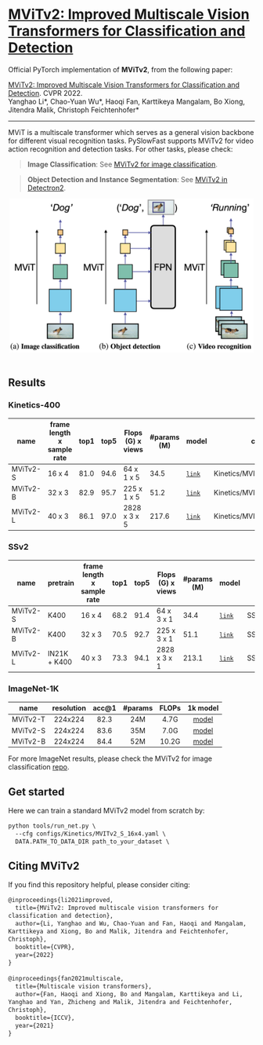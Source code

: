 # [MViTv2: Improved Multiscale Vision Transformers for Classification and Detection](https://arxiv.org/abs/2112.01526)

Official PyTorch implementation of **MViTv2**, from the following paper:

[MViTv2: Improved Multiscale Vision Transformers for Classification and Detection](https://arxiv.org/abs/2112.01526). CVPR 2022.\
Yanghao Li*, Chao-Yuan Wu*, Haoqi Fan, Karttikeya Mangalam, Bo Xiong, Jitendra Malik, Christoph Feichtenhofer*

---

MViT is a multiscale transformer which serves as a general vision backbone for different visual recognition tasks. PySlowFast supports MViTv2 for video action recognition and detection tasks. For other tasks, please check:

> **Image Classification**: See [MViTv2 for image classification](https://github.com/facebookresearch/mvit).

> **Object Detection and Instance Segmentation**: See [MViTv2 in Detectron2](https://github.com/facebookresearch/detectron2/tree/main/projects/MViTv2).

<div align="center">
  <img src="mvitv2.png" width="500px" />
</div>
<br/>

## Results

### Kinetics-400


| name | frame length x sample rate | top1 |  top5  | Flops (G) x views | #params (M) |  model | config |
| ------------- | ------------- | ------------- | ------------- | ------------- | ------------- | ------------- | ------------- |
| MViTv2-S | 16 x 4 | 81.0 | 94.6 | 64 x 1 x 5 | 34.5 | [`link`](https://dl.fbaipublicfiles.com/pyslowfast/model_zoo/mvitv2/pysf_video_models/MViTv2_S_16x4_k400_f302660347.pyth) | Kinetics/MVITv2_S_16x4 |
| MViTv2-B | 32 x 3 | 82.9 | 95.7 | 225 x 1 x 5 | 51.2 | [`link`](https://dl.fbaipublicfiles.com/pyslowfast/model_zoo/mvitv2/pysf_video_models/MViTv2_B_32x3_k400_f304025456.pyth) | Kinetics/MVITv2_B_32x3 |
| MViTv2-L | 40 x 3 | 86.1 | 97.0 | 2828 x 3 x 5 | 217.6 | [`link`](https://dl.fbaipublicfiles.com/pyslowfast/model_zoo/mvitv2/pysf_video_models/MViTv2_L_40x3_k400_f306903192.pyth) | Kinetics/MVITv2_L_40x3_test |


### SSv2


| name | pretrain | frame length x sample rate | top1 |  top5  | Flops (G) x views | #params (M) |  model | config |
| ------------- | ------------- | ------------- | ------------- | ------------- | ------------- | ------------- | ------------- | ------------- |
| MViTv2-S | K400 | 16 x 4 | 68.2 | 91.4 | 64 x 3 x 1 | 34.4 | [`link`](https://dl.fbaipublicfiles.com/pyslowfast/model_zoo/mvitv2/pysf_video_models/MViTv2_S_16x4_ssv2_f308341823.pyth) | SSv2/MVITv2_S_16x4 |
| MViTv2-B | K400 | 32 x 3 | 70.5 | 92.7 | 225 x 3 x 1 | 51.1 | [`link`](https://dl.fbaipublicfiles.com/pyslowfast/model_zoo/mvitv2/pysf_video_models/MViTv2_B_32x3_ssv2_f305803282.pyth) | SSv2/MVITv2_B_32x3 |
| MViTv2-L | IN21K + K400 | 40 x 3 | 73.3 | 94.1 | 2828 x 3 x 1 | 213.1 | [`link`](https://dl.fbaipublicfiles.com/pyslowfast/model_zoo/mvitv2/pysf_video_models/MViTv2_L_40x3_ssv2_f309603968.pyth) | SSv2/MVITv2_L_40x3 |


### ImageNet-1K

| name | resolution |acc@1 | #params | FLOPs | 1k model |
|:---:|:---:|:---:|:---:| :---:|:---:|
| MViTv2-T | 224x224 | 82.3 | 24M | 4.7G | [model](https://dl.fbaipublicfiles.com/mvit/mvitv2_models/MViTv2_T_in1k.pyth) |
| MViTv2-S | 224x224 | 83.6 | 35M | 7.0G | [model](https://dl.fbaipublicfiles.com/mvit/mvitv2_models/MViTv2_S_in1k.pyth) |
| MViTv2-B | 224x224 | 84.4 | 52M | 10.2G | [model](https://dl.fbaipublicfiles.com/mvit/mvitv2_models/MViTv2_B_in1k.pyth) |

For more ImageNet results, please check the MViTv2 for image classification [repo](https://github.com/facebookresearch/mvit).

## Get started

Here we can train a standard MViTv2 model from scratch by:

```
python tools/run_net.py \
  --cfg configs/Kinetics/MVITv2_S_16x4.yaml \
  DATA.PATH_TO_DATA_DIR path_to_your_dataset \
```


## Citing MViTv2
If you find this repository helpful, please consider citing:
```
@inproceedings{li2021improved,
  title={MViTv2: Improved multiscale vision transformers for classification and detection},
  author={Li, Yanghao and Wu, Chao-Yuan and Fan, Haoqi and Mangalam, Karttikeya and Xiong, Bo and Malik, Jitendra and Feichtenhofer, Christoph},
  booktitle={CVPR},
  year={2022}
}

@inproceedings{fan2021multiscale,
  title={Multiscale vision transformers},
  author={Fan, Haoqi and Xiong, Bo and Mangalam, Karttikeya and Li, Yanghao and Yan, Zhicheng and Malik, Jitendra and Feichtenhofer, Christoph},
  booktitle={ICCV},
  year={2021}
}
```
